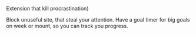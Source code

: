 Extension that kill procrastination)

Block unuseful site, that steal your attention.
Have a goal timer for big goals on week or mount, so you can track you progress.